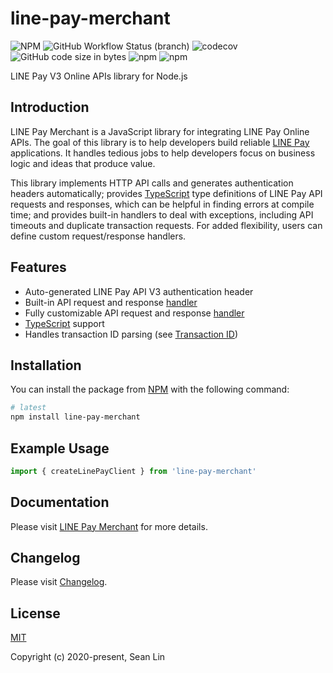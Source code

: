 # line-pay-merchant

![NPM](https://img.shields.io/npm/l/line-pay-merchant)
![GitHub Workflow Status (branch)](https://img.shields.io/github/workflow/status/enylin/line-pay-merchant/ci/main)
![codecov](https://codecov.io/gh/enylin/line-pay-merchant/branch/main/graph/badge.svg)
![GitHub code size in bytes](https://img.shields.io/github/languages/code-size/enylin/line-pay-merchant)
![npm](https://img.shields.io/npm/dt/line-pay-merchant)
![npm](https://img.shields.io/npm/v/line-pay-merchant)

LINE Pay V3 Online APIs library for Node.js

## Introduction

LINE Pay Merchant is a JavaScript library for integrating LINE Pay Online APIs.
The goal of this library is to help developers build reliable [LINE Pay](https://pay.line.me) applications.
It handles tedious jobs to help developers focus on business logic and ideas that produce value.

This library implements HTTP API calls and generates authentication headers automatically;
provides [TypeScript](https://www.typescriptlang.org/) type definitions of LINE Pay API requests and responses, which can be helpful in finding errors at compile time;
and provides built-in handlers to deal with exceptions, including API timeouts and duplicate transaction requests.
For added flexibility, users can define custom request/response handlers.

## Features

- Auto-generated LINE Pay API V3 authentication header
- Built-in API request and response [handler](./guide/handlers)
- Fully customizable API request and response [handler](./guide/handlers)
- [TypeScript](http://typescript.net/) support
- Handles transaction ID parsing (see [Transaction ID](./guide/further-details.md#transaction-id))

## Installation

You can install the package from [NPM](https://www.npmjs.com/package/line-pay-merchant) with the following command:

```sh
# latest
npm install line-pay-merchant
```

## Example Usage

```js
import { createLinePayClient } from 'line-pay-merchant'
```

## Documentation

Please visit [LINE Pay Merchant](https://enylin.github.io/line-pay-merchant/) for more details.

## Changelog

Please visit [Changelog](https://github.com/enylin/line-pay-merchant/blob/main/CHANGELOG.md).

## License

[MIT](https://opensource.org/licenses/MIT)

Copyright (c) 2020-present, Sean Lin
